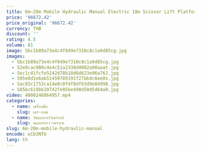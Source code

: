 ```yaml
---
title: 6m~20m Mobile Hydraulic Manual Electric 18m Scissor Lift Platform
price: '96672.42'
price_original: '96672.42'
currency: THB
discount: ''
rating: 4.5
volume: 81
image: Sbc1b89a73e4c4f049e7310c8c1a9d85cg.jpg
images:
  - Sbc1b89a73e4c4f049e7310c8c1a9d85cg.jpg
  - S2e8cac900c4e4c51a2338d4082a90aaat.jpg
  - Sec1c41fcfe5242d78b18d6d623e96a76J.jpg
  - S95e0d1e6ab51459789191f27bbdc6ee8s.jpg
  - Sac83c1753ca14e0c8f4f8df03d9e84998.jpg
  - S85bc619bb20742fe95be490d50d5d64a9.jpg
video: 4000246864957.mp4
categories:
  - name: เครื่องมือ
    slug: เคร-องม
  - name: วัดและการวิเคราะห์
    slug: ดและการว-เคราะห
slug: 6m-20m-mobile-hydraulic-manual
encode: oCb3NTU
lang: th
---
```

  